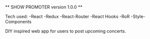 ** SHOW PROMOTER version 1.0.0 **

Tech used:
-React
-Redux
-React-Router
-React Hooks
-RoR
-Style-Components

DIY inspired web app for users to post upcoming concerts.
